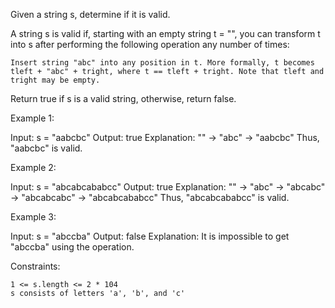 Given a string s, determine if it is valid.

A string s is valid if, starting with an empty string t = "", you can transform t into s after performing the following operation any number of times:

    Insert string "abc" into any position in t. More formally, t becomes tleft + "abc" + tright, where t == tleft + tright. Note that tleft and tright may be empty.

Return true if s is a valid string, otherwise, return false.

 

Example 1:

Input: s = "aabcbc"
Output: true
Explanation:
"" -> "abc" -> "aabcbc"
Thus, "aabcbc" is valid.

Example 2:

Input: s = "abcabcababcc"
Output: true
Explanation:
"" -> "abc" -> "abcabc" -> "abcabcabc" -> "abcabcababcc"
Thus, "abcabcababcc" is valid.

Example 3:

Input: s = "abccba"
Output: false
Explanation: It is impossible to get "abccba" using the operation.

 

Constraints:

    1 <= s.length <= 2 * 104
    s consists of letters 'a', 'b', and 'c'

